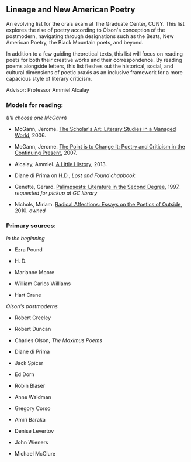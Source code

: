 ## Lineage and New American Poetry

An evolving list for the orals exam at The Graduate Center, CUNY. This list explores the rise of poetry according to Olson's conception of the postmodern, navigating through designations such as the Beats, New American Poetry, the Black Mountain poets, and beyond. 

In addition to a few guiding theoretical texts, this list will focus on reading poets for both their creative works and their correspondence. By reading poems alongside letters, this list fleshes out the historical, social, and cultural dimensions of poetic praxis as an inclusive framework for a more capacious style of literary criticism.

Advisor: Professor Ammiel Alcalay

### Models for reading:

(*I'll choose one McGann*)

* McGann, Jerome. [The Scholar's Art: Literary Studies in a Managed World](http://www.amazon.com/Scholars-Art-Literary-Studies-Managed/), 2006.

* McGann, Jerome. [The Point is to Change It: Poetry and Criticism in the Continuing Present](http://www.amazon.com/Point-Change-Criticism-Continuing-Contemporary-ebook/), 2007.

* Alcalay, Ammiel. [A Little History](http://smile.amazon.com/little-history-Ammiel-Alcalay/), 2013.

* Diane di Prima on H.D., *Lost and Found chapbook*.

* Genette, Gerard. [Palimpsests: Literature in the Second Degree](http://www.worldcat.org/title/palimpsests-literature-in-the-second-degree/), 1997.
*requested for pickup at GC library*

* Nichols, Miriam. [Radical Affections: Essays on the Poetics of Outside](http://www.worldcat.org/title/radical-affections-essays-on-the-poetics-of-outside/), 2010.
*owned*


### Primary sources:

*in the beginning*

* Ezra Pound

* H. D. 

* Marianne Moore

* William Carlos Williams

* Hart Crane

*Olson's postmoderns*

* Robert Creeley

* Robert Duncan

* Charles Olson, *The Maximus Poems*

* Diane di Prima

* Jack Spicer

* Ed Dorn

* Robin Blaser

* Anne Waldman

* Gregory Corso

* Amiri Baraka 

* Denise Levertov

* John Wieners

* Michael McClure